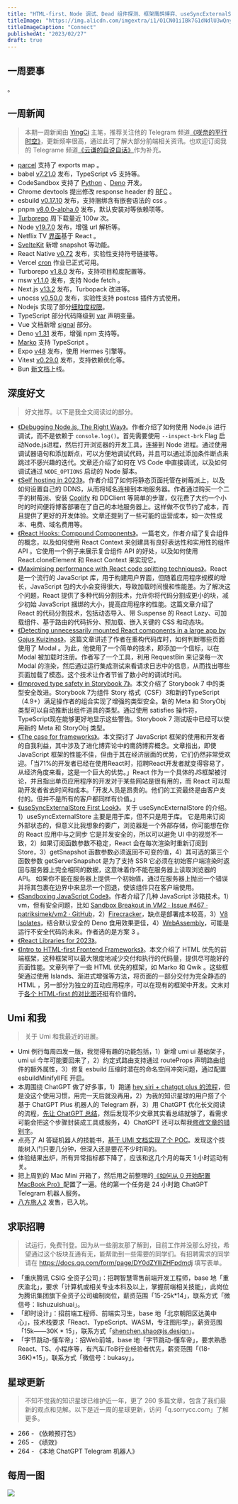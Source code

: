 ```yaml
---
title: "HTML-first、Node 调试、Dead 组件探测、框架鹰鸽博弈、useSyncExternalStore、沙箱"
titleImage: "https://img.alicdn.com/imgextra/i1/O1CN01iIBk7G1dNdlU3wQny_!!6000000003724-0-tps-2580-1719.jpg"
titleImageCaption: "Connect"
publishedAt: "2023/02/27"
draft: true
---
```


## 一周要事

。

## 一周新闻
> 本期一周新闻由 [YingCi](https://github.com/fz6m) 主笔，推荐关注他的 Telegram 频道[《咲奈的平行时空》](https://t.me/SakinaSpace)，更新频率很高，通过此可了解大部分前端相关资讯。也欢迎订阅我的 Telegrame 频道[《云谦的自说自话》](https://t.me/yqtalk)作为补充。

- [parcel](https://github.com/parcel-bundler/parcel/issues/4155) 支持了 exports map 。
- babel [v7.21.0](https://babeljs.io/blog/2023/02/20/7.21.0) 发布，TypeScript v5 支持等。
- CodeSandbox 支持了 [Python](https://codesandbox.io/blog/introducing-python-support-in-codesandbox) 、[Deno](https://twitter.com/CompuIves/status/1628038056618991618) 开发。
- Chrome devtools 提出修改 response header 的 [RFC](https://twitter.com/ChromeDevTools/status/1627654304180981762) 。
- esbuild [v0.17.10](https://github.com/evanw/esbuild/releases/tag/v0.17.10) 发布，支持捆绑含有嵌套语法的 css 。
- pnpm [v8.0.0-alpha.0](https://github.com/pnpm/pnpm/releases/tag/v8.0.0-alpha.0) 发布，默认安装对等依赖项等。
- [Turborepo](https://twitter.com/anthonysheww/status/1628116626506907648) 周下载量近 100w 次。
- Node [v19.7.0](https://nodejs.org/en/blog/release/v19.7.0/) 发布，增强 url 解析等。
- Netflix TV [界面](https://twitter.com/sebastienlorber/status/1628391651835011076)基于 React 。
- [SvelteKit](https://svelte.dev/blog/streaming-snapshots-sveltekit) 新增 snapshot 等功能。
- React Native [v0.72](https://twitter.com/robjhogan/status/1628460899714449416) 发布，实验性支持符号链接等。
- Vercel [cron](https://vercel.com/blog/cron-jobs) 作业已正式可用。
- Turborepo [v1.8.0](https://turbo.build/blog/turbo-1-8-0) 发布，支持项目粒度配置等。
- msw [v1.1.0](https://github.com/mswjs/msw/releases/tag/v1.1.0) 发布，支持 Node fetch 。
- Next.js [v13.2](https://nextjs.org/blog/next-13-2) 发布，Turbopack 改进等。
- unocss [v0.50.0](https://github.com/unocss/unocss/releases/tag/v0.50.0) 发布，实验性支持 postcss 插件方式使用。
- Nodejs 实现了部分[细粒度权限](https://github.com/nodejs/node/pull/44004)。
- TypeScript 部分代码降级到 [var](https://github.com/microsoft/TypeScript/issues/52924) 声明变量。
- Vue 文档新增 [signal](https://vuejs.org/guide/extras/reactivity-in-depth.html#connection-to-signals) 部分。
- Deno [v1.31](https://deno.com/blog/v1.31) 发布，增强 npm 支持等。
- [Marko](https://twitter.com/MarkoDevTeam/status/1629248515930030083) 支持 TypeScript 。
- Expo [v48](https://blog.expo.dev/expo-sdk-48-ccb8302e231) 发布，使用 Hermes 引擎等。
- Vitest [v0.29.0](https://github.com/vitest-dev/vitest/releases/tag/v0.29.0) 发布，支持依赖优化等。
- Bun [新文档](https://bun.sh/docs)上线。

## 深度好文
> 好文推荐。以下是我全文阅读过的部分。

- [《Debugging Node.js, The Right Way》](https://www.builder.io/blog/debug-nodejs)。作者介绍了如何使用 Node.js 进行调试，而不是依赖于 `console.log()`。首先需要使用 `--inspect-brk` Flag 启动Node.js进程，然后打开浏览器的开发工具，连接到 Node 进程。通过使用调试器语句和添加断点，可以方便地调试代码，并且可以通过添加条件断点来跳过不感兴趣的迭代。文章还介绍了如何在 VS Code 中直接调试，以及如何调试通过 `NODE_OPTIONS` 启动的 Node 脚本。
- [《Self hosting in 2023》](https://grifel.dev/decentralization/)。作者介绍了如何将静态页面托管在树莓派上，以及如何设置自己的 DDNS，从而将域名连接到本地服务器。作者通过购买一个二手的树莓派、安装 [Coolify](https://coolify.io/) 和 DDClient 等简单的步骤，仅花费了大约一个小时的时间便将博客部署在了自己的本地服务器上。这样做不仅节约了成本，而且提供了更好的开发体验。文章还提到了一些可能的运营成本，如一次性成本、电费、域名费用等。
- [《React Hooks: Compound Components》](https://kentcdodds.com/blog/compound-components-with-react-hooks)。一篇老文，作者介绍了复合组件的概念，以及如何使用 React Context 来创建具有良好表达性和实用性的组件 API 。它使用一个例子来展示复合组件 API 的好处，以及如何使用 React.cloneElement 和 React Context 来实现它。
- [《Maximising performance with React code splitting techniques》](https://edvins.io/react-code-splitting-techniques)。React 是一个流行的 JavaScript 库，用于构建用户界面，但随着应用程序规模的增长，JavaScript 包的大小会变得很大，导致加载时间慢和性能差。为了解决这个问题，React 提供了多种代码分割技术，允许你将代码分割成更小的块，减少初始 JavaScript 捆绑的大小，提高应用程序的性能。这篇文章介绍了 React 的代码分割技术，包括动态导入、带 Suspense 的 React Lazy、可加载组件、基于路由的代码拆分、预加载、嵌入关键的 CSS 和动态块。
- [《Detecting unnecessarily mounted React components in a large app by Gajus Kuizinas》](https://contra.com/p/EEUr7sRc-detecting-unnecessarily-mounted-react-components-in-a-large-app)。这篇文章讲述了作者在重构代码库时，如何判断哪些页面使用了 Modal 。为此，他使用了一个简单的技术，即添加一个信标，以在 Modal 被加载时注册。作者写了一个工具，利用 RequestBin 来记录每一次 Modal 的渲染，然后通过运行集成测试来看请求日志中的信息，从而找出哪些页面加载了模态。这个技术让作者节省了数小时的调试时间。
- [《Improved type safety in Storybook 7》](https://storybook.js.org/blog/improved-type-safety-in-storybook-7/)。本文介绍了 Storybook 7 中的类型安全改进。Storybook 7为组件 Story 格式（CSF）3和新的TypeScript（4.9+）满足操作者的组合实现了增强的类型安全。新的 Meta 和 StoryObj 类型可以自动推断出组件道具的类型。通过使用 satisfies 操作符，TypeScript现在能够更好地显示这些警告。Storybook 7 测试版中已经可以使用新的 Meta 和 StoryObj 类型。
- [《The case for frameworks》](https://seldo.com/posts/the_case_for_frameworks)。本文探讨了 JavaScript 框架的使用和开发者的自我利益，其中涉及了进化博弈论中的鹰鸽博弈概念。文章指出，即使 JavaScript 框架的性能不佳，但由于其在经济层面的优势，它们仍然非常受欢迎。「当71%的开发者已经在使用React时，招聘React开发者就变得容易了，从经济角度来看，这是一个巨大的优势。」React 作为一个具体的JS框架被讨论，并且指出单页应用程序的开发对于某些网站是很有用的，而 React 可以帮助开发者省去时间和成本。「开发人员是昂贵的。他们的工资最终是由客户支付的。但并不是所有的客户都同样有价值。」
- [《useSyncExternalStore First Look》](https://julesblom.com/writing/usesyncexternalstore)。关于 useSyncExternalStore 的介绍。1）useSyncExternalStore 主要是用于库，但不只是用于库。 它是用来订阅外部状态的，但意义比我想象的要广，浏览器是一个外部存储，你可能想在你的 React 应用中与之同步 它是并发安全的，所以可以避免 UI 中的视觉不一致，2）如果订阅函数参数不稳定，React 会在每次渲染时重新订阅到 Store，3）getSnapshot 函数参数必须返回不可变的值，4）其可选的第三个函数参数 getServerSnapshot 是为了支持 SSR 它必须在初始客户端渲染时返回与服务器上完全相同的数据，这意味着你不能在服务器上读取浏览器的API。 如果你不能在服务器上提供一个初始值，通过在服务器上抛出一个错误并将其包裹在边界中来显示一个回退，使该组件只在客户端使用。
- [《Sandboxing JavaScript Code》](https://healeycodes.com/sandboxing-javascript-code)。作者介绍了几种 JavaScript 沙箱技术。1）vm，但有安全问题，比如 [Sandbox Breakout in VM2 · Issue #467 · patriksimek/vm2 · GitHub](https://github.com/patriksimek/vm2/issues/467#issuecomment-1247515828)，2）[Firecracker](https://jvns.ca/blog/2021/01/23/firecracker--start-a-vm-in-less-than-a-second/)，缺点是部署成本较高，3）[V8 Isolates](https://v8docs.nodesource.com/node-0.8/d5/dda/classv8_1_1_isolate.html)，结合默认安全的 Deno 食用效果更佳，4）[WebAssembly](https://webassembly.org/docs/security)，可能是运行不安全代码的未来。作者选的是方案 3 。
- [《React Libraries for 2023》](https://www.robinwieruch.de/react-libraries/)。
- [《Intro to HTML-first Frontend Frameworks》](https://www.sitepen.com/blog/intro-to-html-first-frontend-frameworks)。本文介绍了 HTML 优先的前端框架，这种框架可以最大限度地减少交付和执行的代码量，提供尽可能好的页面性能。文章列举了一些 HTML 优先的框架，如 Marko 和 Qwik 。这些框架通过使用 Islands、渐进式增强等方法，将页面的一部分交付为完全静态的 HTML ，另一部分为独立的互动应用程序，可以在现有的框架中开发。文末对于[各个 HTML-first 的对比图](https://img.alicdn.com/imgextra/i3/O1CN01QsbMfQ22vrkuI464u_!!6000000007183-2-tps-1666-1034.png)还挺有价值的。

## Umi 和我
> 关于 Umi 和我最近的进展。

- Umi 例行每周四发一版，我觉得有趣的功能包括，1）新增 umi ui 基础架子，umi ui 今年可能要回来了，2）约定式路由支持通过 routeProps 声明路由组件的额外属性，3）修复 esbuild 压缩时潜在的命名空间冲突问题，通过配置 esbuildMinifyIIFE 开启。
- 本周围绕 ChatGPT 做了好多事，1）跑通 [hey siri + chatgpt plus 的流程](https://twitter.com/chenchengpro/status/1627837720889528321)，但是没这个使用习惯，用完一天后就没再用，2）为我的知识星球的用户搭了个基于 ChatGPT Plus 机器人的 Telegram 群，3）用 ChatGPT 优化长文阅读的流程，[先让 ChatGPT 总结](https://t.me/yqtalk/221)，然后发现不少文章其实看总结就够了，看需求可能会把这个步骤封装成工具或服务，4）ChatGPT 还可以帮我[修改文章的错别字](https://t.me/yqtalk/217)。
- 点亮了 AI 答疑机器人的技能书，[基于 UMI 文档实现了个 POC](https://t.me/yqtalk/218)。发现这个技能树入门只要几分钟，但深入还是要花不少时间的。
- 体验结果出炉，所有异常指标都下降了，应该和这几个月的每天 1 小时运动有关。
- 把上周到的 Mac Mini 开箱了，然后用之前整理的[《如何从 0 开始配置 MacBook Pro》](https://www.sorrycc.com/posts/macbook-pro-configuration-from-zero)配置了一遍。他的第一个任务是 24 小时跑 ChatGPT Telegram 机器人服务。
- [八方旅人2](https://store.steampowered.com/app/1971650/_II/?l=tchinese) 发售，已入坑。

## 求职招聘
> 试运行，免费刊登。因为从一些朋友那了解到，目前工作并没那么好找，希望通过这个板块互通有无，能帮助到一些需要的同学们。有招聘需求的同学请在 https://docs.qq.com/form/page/DY0dZYlliZHFpdmdj 填写表单。

- 「重庆腾讯 CSIG 全资子公司」：招聘智慧零售前端开发工程师，base 地「重庆渝北」，要求「计算机或相关专业本科及以上，掌握前端相关技能」，此岗位为腾讯集团旗下全资子公司编制岗位，薪资范围「15-25k\*14」，联系方式「微信号：lishuzuishuai」。
- 「即时设计」：招前端工程师、前端实习生，base 地「北京朝阳区达美中心」，技术栈要求「React、TypeScript、WASM，专注图形学」，薪资范围「15k——30K * 15」，联系方式「shenchen.shao@js.design」。
- 「字节跳动-懂车帝」：招Web前端，base 地「字节跳动-懂车帝」，要求熟悉React、TS、小程序等，有汽车/ToB行业经验者优先，薪资范围「(18-36K)\*15」，联系方式「微信号：bukasy」。

## 星球更新
> 不知不觉我的知识星球已维护近一年，更了 260 多篇文章，包含了我们最新的观点和见解。以下是近一周的星球更新，访问「q.sorrycc.com」了解更多。

- 266 - 《依赖预打包》
- 265 - 《绩效》
- 264 - 《本地 ChatGPT Telegram 机器人》

## 每周一图

![](https://img.alicdn.com/imgextra/i1/O1CN01M0SQZ31djANZJoxh8_!!6000000003771-0-tps-1079-1155.jpg)
